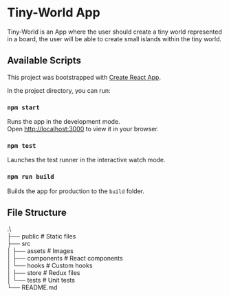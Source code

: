 # Tiny-World App

Tiny-World is an App where the user should create a tiny world represented in a board, 
the user will be able to create small islands within the tiny world. 

## Available Scripts

This project was bootstrapped with [Create React App](https://github.com/facebook/create-react-app).

In the project directory, you can run:
### `npm start`
Runs the app in the development mode.\
Open [http://localhost:3000](http://localhost:3000) to view it in your browser.

### `npm test`
Launches the test runner in the interactive watch mode.
### `npm run build`
Builds the app for production to the `build` folder.


## File Structure
.\                                            
├── public                  # Static files\
├── src\
│   ├── assets              # Images\
│   ├── components          # React components\
│   └── hooks               # Custom hooks\
│   ├── store               # Redux files\
│   └── tests               # Unit tests\
└── README.md              
